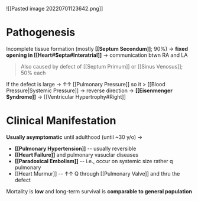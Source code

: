 ![[Pasted image 20220701123642.png]]

# Pathogenesis
Incomplete tissue formation (mostly **[[Septum Secondum]]**; 90%) → **fixed opening in [[Heart#Septa#Interatrial]]** → communication btwn RA and LA

> Also caused by defect of [[Septum Primum]] or [[Sinus Venosus]]; 50% each

If the defect is large → ↑↑ [[Pulmonary Pressure]] so it > [[Blood Pressure|Systemic Pressure]] → reverse direction → **[[Eisenmenger Syndrome]]** → [[Ventricular Hypertrophy#Right]]

# Clinical Manifestation
**Usually asymptomatic** until adulthood (until ~30 y/o) →
- **[[Pulmonary Hypertension]]** -- usually reversible
- **[[Heart Failure]]** and pulmonary vasuclar diseases
- **[[Paradoxical Embolism]]** -- i.e., occur on systemic size rather q pulmonary
- [[Heart Murmur]] -- ↑↑ Q through [[Pulmonary Valve]] and thru the defect

Mortality is **low** and long-term survival is **comparable to general population**
